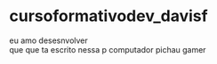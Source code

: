 # cursoformativodev_davisf
 eu amo desesnvolver<br>
que que ta escrito nessa p computador pichau gamer<br>